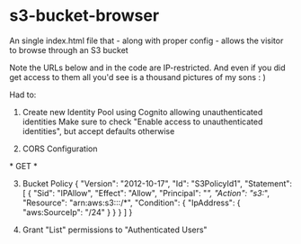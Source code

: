 # s3-bucket-browser
An single index.html file that - along with proper config - allows the visitor to browse through an S3 bucket

Note the URLs below and in the code are IP-restricted.  And even if you did get access to them all you'd see is a thousand pictures of my sons : )

Had to:

1) Create new Identity Pool using Cognito allowing unauthenticated identities
Make sure to check "Enable access to unauthenticated identities", but accept defaults otherwise

2) CORS Configuration
<?xml version="1.0" encoding="UTF-8"?>
<CORSConfiguration xmlns="http://s3.amazonaws.com/doc/2006-03-01/">
    <CORSRule>
        <AllowedOrigin>*</AllowedOrigin>
        <AllowedMethod>GET</AllowedMethod>
        <AllowedHeader>*</AllowedHeader>
    </CORSRule>
</CORSConfiguration>

3) Bucket Policy
{
        "Version": "2012-10-17",
        "Id": "S3PolicyId1",
        "Statement": [
                {
                        "Sid": "IPAllow",
                        "Effect": "Allow",
                        "Principal": "*",
                        "Action": "s3:*",
                        "Resource": "arn:aws:s3:::<bucket-name>/*",
                        "Condition": {
                                "IpAddress": {
                                        "aws:SourceIp": "<IP>/24"
                                }
                        }
                }
        ]
}

4) Grant "List" permissions to "Authenticated Users"
